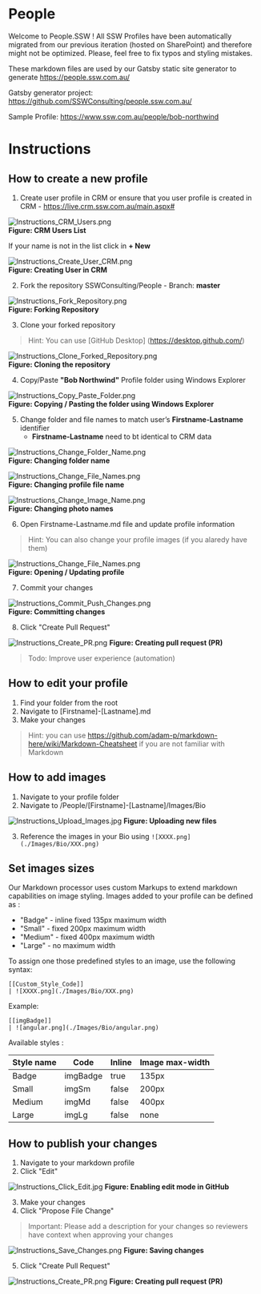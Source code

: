 # People
Welcome to People.SSW ! 
All SSW Profiles have been automatically migrated from our previous iteration (hosted on SharePoint) and therefore might not be optimized. Please, feel free to fix typos and styling mistakes.

These markdown files are used by our Gatsby static site generator to generate https://people.ssw.com.au/

Gatsby generator project: https://github.com/SSWConsulting/people.ssw.com.au/

Sample Profile: https://www.ssw.com.au/people/bob-northwind

# Instructions 

## How to create a new profile

1. Create user profile in CRM or ensure that you user profile is created in CRM - https://live.crm.ssw.com.au/main.aspx#

![Instructions_CRM_Users.png](./.github/instructions/images/Instructions_CRM_Users.png)   
**Figure: CRM Users List**

If your name is not in the list click in **+ New**

![Instructions_Create_User_CRM.png](./.github/instructions/images/Instructions_Create_User_CRM.png)   
**Figure: Creating User in CRM**

2. Fork the repository SSWConsulting/People - Branch: **master**

![Instructions_Fork_Repository.png](./.github/instructions/images/Instructions_Fork_Repository.png)   
**Figure: Forking Repository**

3. Clone your forked repository

> Hint: You can use [GitHub Desktop] (https://desktop.github.com/)

![Instructions_Clone_Forked_Repository.png](./.github/instructions/images/Instructions_Clone_Forked_Repository.png)   
**Figure: Cloning the repository**

4. Copy/Paste **"Bob Northwind"** Profile folder using Windows Explorer

![Instructions_Copy_Paste_Folder.png](./.github/instructions/images/Instructions_Copy_Paste_Folder.png)   
**Figure: Copying / Pasting the folder using Windows Explorer**

5. Change folder and file names to match user’s **Firstname-Lastname** identifier
    * **Firstname-Lastname** need to bt identical to CRM data

![Instructions_Change_Folder_Name.png](./.github/instructions/images/Instructions_Change_Folder_Name.png)   
**Figure: Changing folder name**

![Instructions_Change_File_Names.png](./.github/instructions/images/Instructions_Change_File_Names.png)   
**Figure: Changing profile file name**

![Instructions_Change_Image_Name.png](./.github/instructions/images/Instructions_Change_Image_Name.png)   
**Figure: Changing photo names**

6. Open Firstname-Lastname.md file and update profile information
> Hint: You can also change your profile images (if you alaredy have them)

![Instructions_Change_File_Names.png](./.github/instructions/images/Instructions_Change_File_Names.png)   
**Figure: Opening / Updating profile**

7. Commit your changes

![Instructions_Commit_Push_Changes.png](./.github/instructions/images/Instructions_Commit_Push_Changes.png)   
**Figure: Committing changes**

8. Click "Create Pull Request"

![Instructions_Create_PR.png](./.github/instructions/images/Instructions_Create_PR.png) 
**Figure: Creating pull request (PR)**

> Todo: Improve user experience (automation)

## How to edit your profile

1. Find your folder from the root
2. Navigate to [Firstname]-[Lastname].md
3. Make your changes

> Hint: you can use https://github.com/adam-p/markdown-here/wiki/Markdown-Cheatsheet if you are not familiar with Markdown

## How to add images

1. Navigate to your profile folder
2. Navigate to /People/[Firstname]-[Lastname]/Images/Bio

![Instructions_Upload_Images.jpg](./.github/instructions/images/Instructions_Upload_Images.jpg) 
**Figure: Uploading new files**

3. Reference the images in your Bio using  ```![XXXX.png](./Images/Bio/XXX.png) ```

## Set images sizes

Our Markdown processor uses custom Markups to extend markdown capabilities on image styling. Images added to your profile can be defined as :
- "Badge" - inline fixed 135px maximum width
- "Small" - fixed 200px maximum width
- "Medium" - fixed 400px maximum width
- "Large" - no maximum width

To assign one those predefined styles to an image, use the following syntax:

```
[[Custom_Style_Code]]
| ![XXXX.png](./Images/Bio/XXX.png)
```

Example: 

``` 
[[imgBadge]]
| ![angular.png](./Images/Bio/angular.png) 
```

Available styles :

| Style name | Code     | Inline | Image max-width |
| ---------- | -------- | ------ | --------------- |
| Badge      | imgBadge | true   | 135px           |
| Small      | imgSm    | false  | 200px           |
| Medium     | imgMd    | false  | 400px           |
| Large      | imgLg    | false  | none            |

## How to publish your changes 

1. Navigate to your markdown profile
2. Click "Edit"

![Instructions_Click_Edit.jpg](./.github/instructions/images/Instructions_Click_Edit.jpg) 
**Figure: Enabling edit mode in GitHub**

3. Make your changes
4. Click "Propose File Change" 

> Important: Please add a description for your changes so reviewers have context when approving your changes

![Instructions_Save_Changes.png](./.github/instructions/images/Instructions_Save_Changes.png) 
**Figure: Saving changes**

5. Click "Create Pull Request"

![Instructions_Create_PR.png](./.github/instructions/images/Instructions_Create_PR.png) 
**Figure: Creating pull request (PR)**

